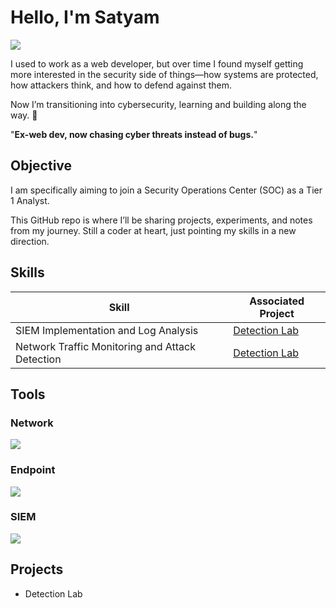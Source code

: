 
# Hello, I'm Satyam
<a href="www.linkedin.com/in/satyam-bankar"><img src="https://img.shields.io/badge/-LinkedIn-0072b1?&style=for-the-badge&logo=linkedin&logoColor=white" /></a>

I used to work as a web developer, but over time I found myself getting more interested in the security side of things—how systems are protected, how attackers think, and how to defend against them.

Now I’m transitioning into cybersecurity, learning and building along the way.  🚀

"**Ex-web dev, now chasing cyber threats instead of bugs.**"

## Objective

I am specifically aiming to join a Security Operations Center (SOC) as a Tier 1 Analyst.

This GitHub repo is where I’ll be sharing projects, experiments, and notes from my journey. Still a coder at heart, just pointing my skills in a new direction.

## Skills

| Skill                                         | Associated Project         |
|-----------------------------------------------|----------------------------|
| SIEM Implementation and Log Analysis          | <a href="https://google.com">Detection Lab</a>|
| Network Traffic Monitoring and Attack Detection | <a href="https://google.com">Detection Lab</a>|


## Tools

### Network
<div>
    <img src="https://img.shields.io/badge/-Wireshark-1679A7?&style=for-the-badge&logo=Wireshark&logoColor=white" />
</div>

### Endpoint
<div>
    <img src="https://img.shields.io/badge/-Microsoft_Defender_for_Endpoint-00A4EF?&style=for-the-badge&logo=Microsoft&logoColor=white" />
</div>

### SIEM
<div>
    <img src="https://img.shields.io/badge/-Splunk-000000?&style=for-the-badge&logo=Splunk&logoColor=white" />
</div>

## Projects
- Detection Lab
